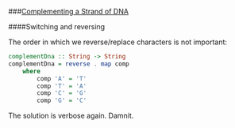###[Complementing a Strand of DNA](http://rosalind.info/problems/revc/)

####Switching and reversing

The order in which we reverse/replace characters is not important:

```haskell
complementDna :: String -> String
complementDna = reverse . map comp
    where
        comp 'A' = 'T'
        comp 'T' = 'A'
        comp 'C' = 'G'
        comp 'G' = 'C'
```

The solution is verbose again. Damnit.
